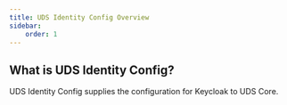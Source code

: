 ```yaml
---
title: UDS Identity Config Overview
sidebar:
    order: 1
---
```


## What is UDS Identity Config?

UDS Identity Config supplies the configuration for Keycloak to UDS Core.
